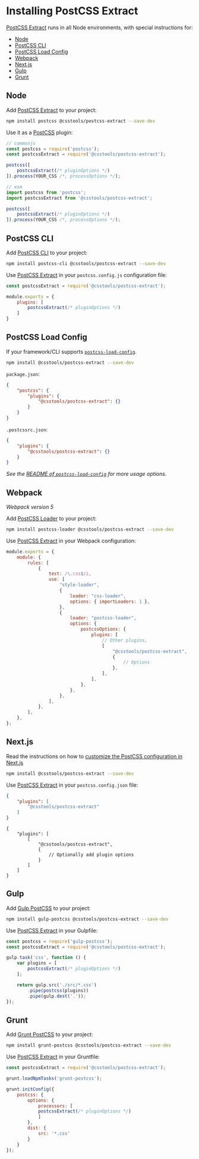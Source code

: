 # Installing PostCSS Extract

[PostCSS Extract] runs in all Node environments, with special instructions for:

- [Node](#node)
- [PostCSS CLI](#postcss-cli)
- [PostCSS Load Config](#postcss-load-config)
- [Webpack](#webpack)
- [Next.js](#nextjs)
- [Gulp](#gulp)
- [Grunt](#grunt)



## Node

Add [PostCSS Extract] to your project:

```bash
npm install postcss @csstools/postcss-extract --save-dev
```

Use it as a [PostCSS] plugin:

```js
// commonjs
const postcss = require('postcss');
const postcssExtract = require('@csstools/postcss-extract');

postcss([
	postcssExtract(/* pluginOptions */)
]).process(YOUR_CSS /*, processOptions */);
```

```js
// esm
import postcss from 'postcss';
import postcssExtract from '@csstools/postcss-extract';

postcss([
	postcssExtract(/* pluginOptions */)
]).process(YOUR_CSS /*, processOptions */);
```

## PostCSS CLI

Add [PostCSS CLI] to your project:

```bash
npm install postcss-cli @csstools/postcss-extract --save-dev
```

Use [PostCSS Extract] in your `postcss.config.js` configuration file:

```js
const postcssExtract = require('@csstools/postcss-extract');

module.exports = {
	plugins: [
		postcssExtract(/* pluginOptions */)
	]
}
```

## PostCSS Load Config

If your framework/CLI supports [`postcss-load-config`](https://github.com/postcss/postcss-load-config).

```bash
npm install @csstools/postcss-extract --save-dev
```

`package.json`:

```json
{
	"postcss": {
		"plugins": {
			"@csstools/postcss-extract": {}
		}
	}
}
```

`.postcssrc.json`:

```json
{
	"plugins": {
		"@csstools/postcss-extract": {}
	}
}
```

_See the [README of `postcss-load-config`](https://github.com/postcss/postcss-load-config#usage) for more usage options._

## Webpack

_Webpack version 5_

Add [PostCSS Loader] to your project:

```bash
npm install postcss-loader @csstools/postcss-extract --save-dev
```

Use [PostCSS Extract] in your Webpack configuration:

```js
module.exports = {
	module: {
		rules: [
			{
				test: /\.css$/i,
				use: [
					"style-loader",
					{
						loader: "css-loader",
						options: { importLoaders: 1 },
					},
					{
						loader: "postcss-loader",
						options: {
							postcssOptions: {
								plugins: [
									// Other plugins,
									[
										"@csstools/postcss-extract",
										{
											// Options
										},
									],
								],
							},
						},
					},
				],
			},
		],
	},
};
```

## Next.js

Read the instructions on how to [customize the PostCSS configuration in Next.js](https://nextjs.org/docs/advanced-features/customizing-postcss-config)

```bash
npm install @csstools/postcss-extract --save-dev
```

Use [PostCSS Extract] in your `postcss.config.json` file:

```json
{
	"plugins": [
		"@csstools/postcss-extract"
	]
}
```

```json5
{
	"plugins": [
		[
			"@csstools/postcss-extract",
			{
				// Optionally add plugin options
			}
		]
	]
}
```

## Gulp

Add [Gulp PostCSS] to your project:

```bash
npm install gulp-postcss @csstools/postcss-extract --save-dev
```

Use [PostCSS Extract] in your Gulpfile:

```js
const postcss = require('gulp-postcss');
const postcssExtract = require('@csstools/postcss-extract');

gulp.task('css', function () {
	var plugins = [
		postcssExtract(/* pluginOptions */)
	];

	return gulp.src('./src/*.css')
		.pipe(postcss(plugins))
		.pipe(gulp.dest('.'));
});
```

## Grunt

Add [Grunt PostCSS] to your project:

```bash
npm install grunt-postcss @csstools/postcss-extract --save-dev
```

Use [PostCSS Extract] in your Gruntfile:

```js
const postcssExtract = require('@csstools/postcss-extract');

grunt.loadNpmTasks('grunt-postcss');

grunt.initConfig({
	postcss: {
		options: {
			processors: [
			postcssExtract(/* pluginOptions */)
			]
		},
		dist: {
			src: '*.css'
		}
	}
});
```

[Gulp PostCSS]: https://github.com/postcss/gulp-postcss
[Grunt PostCSS]: https://github.com/nDmitry/grunt-postcss
[PostCSS]: https://github.com/postcss/postcss
[PostCSS CLI]: https://github.com/postcss/postcss-cli
[PostCSS Loader]: https://github.com/postcss/postcss-loader
[PostCSS Extract]: https://github.com/csstools/postcss-plugins/tree/main/plugins/postcss-extract
[Next.js]: https://nextjs.org

